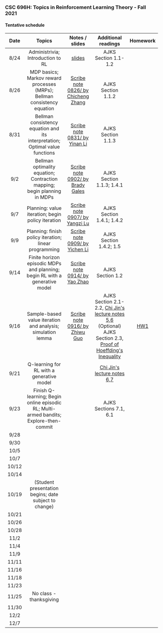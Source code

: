 ### CSC 696H: Topics in Reinforcement Learning Theory - Fall 2021

#### Tentative schedule

| Date  | Topics | Notes / slides | Additional readings  | Homework |
|:-:|:------------:|:---:|:---:|:---:|
|8/24	| Administrivia; Introduction to RL	| [slides](notes/CSC696H_intro.pptx) |	AJKS Section 1.1-1.2 |  |
|8/26		|	MDP basics; Markov reward processes (MRPs); Bellman consistency equation 	|		[Scribe note 0826/ by Chicheng Zhang](https://www.overleaf.com/read/ydtgyvxhrfqg) |		AJKS Section 1.1.2	|			|		
|8/31		|	Bellman consistency equation and its interpretation; Optimal value functions |	[Scribe note 0831/ by Yinan Li](https://www.overleaf.com/read/ydtgyvxhrfqg)		|	AJKS Section 1.1.3	|			|		
|9/2		|	Bellman optimality equation; Contraction mapping; begin planning in MDPs	|	 [Scribe note 0902/ by Brady Gales](https://www.overleaf.com/read/ydtgyvxhrfqg)	|	 AJKS Section 1.1.3;  1.4.1		|			|	
|9/7		|	Planning: value iteration; begin policy iteration	|	[Scribe note 0907/ by Yangzi Lu](https://www.overleaf.com/read/ydtgyvxhrfqg)		|	 AJKS Section 1.4.1; 1.4.2	|			|		
|9/9		|	Planning: finish policy iteration; linear programming	|		[Scribe note 0909/ by Yichen Li](https://www.overleaf.com/read/ydtgyvxhrfqg)	|	AJKS Section 1.4.2; 1.5	|			|		
|9/14		|	Finite horizon episodic MDPs and planning; begin RL with a generative model	|	[Scribe note 0914/ by Yao Zhao](https://www.overleaf.com/read/ydtgyvxhrfqg)			|	 AJKS Section 1.2		|			|		
|9/16		|	Sample-based value iteration and analysis; simulation lemma	|	[Scribe note 0916/ by Zhiwu Guo](https://www.overleaf.com/read/ydtgyvxhrfqg)	|		AJKS Section 2.1-2.2, [Chi Jin's lecture notes 5,6](https://sites.google.com/view/cjin/ele524) (Optional) AJKS Section 2.3, [Proof of Hoeffding's Inequality](https://zcc1307.github.io/courses/csc588sp21/notes/lec4_handwritten.pdf)	|	[HW1](hw/CSC_696H_Homework_1.pdf)		|	
|9/21		|	Q-learning for RL with a generative model	|			|		[Chi Jin's lecture notes 6,7](https://sites.google.com/view/cjin/ele524)	|			|		
|9/23		|	Finish Q-learning; Begin online episodic RL; Multi-armed bandits; Explore-then-commit	|			|		AJKS Sections 7.1, 6.1	|			|	
|9/28		|			|			|			|			|		
|9/30		|			|			|			|			|		
|10/5		|			|			|			|			|		
|10/7		|			|			|			|			|		
|10/12		|			|			|			|			|		
|10/14		|			|			|			|			|		
|10/19		|	(Student presentation begins; date subject to change)	|			|			|			|		
|10/21		|			|			|			|			|		
|10/26		|			|			|			|			|		
|10/28		|			|			|			|			|		
|11/2		|			|			|			|			|		
|11/4		|			|			|			|			|		
|11/9		|			|			|			|			|		
|11/11		|			|			|			|			|		
|11/16		|			|			|			|			|			
|11/18		|			|			|			|			|			
|11/23		|			|			|			|			|			
|11/25		|	No class - thanksgiving		|			|			|			|			
|11/30		|			|			|			|			|			
|12/2		|			|			|			|			|			
|12/7		|			|			|			|			|			

